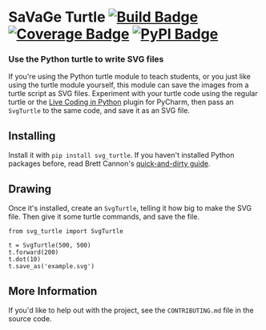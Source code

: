 # SaVaGe Turtle [![Build Badge]][build] [![Coverage Badge]][codecov] [![PyPI Badge]][pypi]
### Use the Python turtle to write SVG files

[Build Badge]: https://github.com/donkirkby/svg-turtle/actions/workflows/build.yml/badge.svg?branch=main
[build]: https://github.com/donkirkby/svg-turtle/actions
[Coverage Badge]: https://codecov.io/github/donkirkby/svg-turtle/coverage.svg?branch=main
[codecov]: https://codecov.io/github/donkirkby/svg-turtle?branch=main
[PyPI Badge]: https://badge.fury.io/py/svg-turtle.svg
[pypi]: https://pypi.org/project/svg-turtle/

If you're using the Python turtle module to teach students, or you just like
using the turtle module yourself, this module can save the images from a turtle
script as SVG files. Experiment with your turtle code using the regular turtle
or the [Live Coding in Python] plugin for PyCharm, then pass an `SvgTurtle` to
the same code, and save it as an SVG file.

[Live Coding in Python]: https://donkirkby.github.io/live-py-plugin/

## Installing
Install it with `pip install svg_turtle`. If you haven't installed Python
packages before, read Brett Cannon's [quick-and-dirty guide].

[quick-and-dirty guide]: https://snarky.ca/a-quick-and-dirty-guide-on-how-to-install-packages-for-python/

## Drawing
Once it's installed, create an `SvgTurtle`, telling it how big to make the SVG
file. Then give it some turtle commands, and save the file.

    from svg_turtle import SvgTurtle
    
    t = SvgTurtle(500, 500)
    t.forward(200)
    t.dot(10)
    t.save_as('example.svg')

## More Information
If you'd like to help out with the project, see the `CONTRIBUTING.md` file in
the source code.
